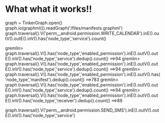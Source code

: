 # What what it works!!

graph = TinkerGraph.open()
graph.io(graphml()).readGraph('/files/manifests.graphml')
graph.traversal().V('perm__android.permission.WRITE_CALENDAR').inE().outV().outE().inV().has('node_type','service').count()

gremlin> graph.traversal().V().has('node_type','enabled_permission').inE().outV().outE().inV().has('node_type','service').dedup().count()
==>94
gremlin> graph.traversal().V().has('node_type','enabled_permission').inE().outV().outE().inV().has('node_type','service').dedup().count()
==>94
gremlin> graph.traversal().V().has('node_type','enabled_permission').inE().outV().has('node_type','manifest').dedup().count()
==>783
gremlin> graph.traversal().V().has('node_type','enabled_permission').inE().outV().outE().inV().has('node_type','service').dedup().count()
==>94
gremlin> graph.traversal().V().has('node_type','enabled_permission').inE().outV().outE().inV().has('node_type','receiver').dedup().count()
==>88

graph.traversal().V('perm__android.permission.SEND_SMS').inE().outV().outE().inV().has('node_type','service')
